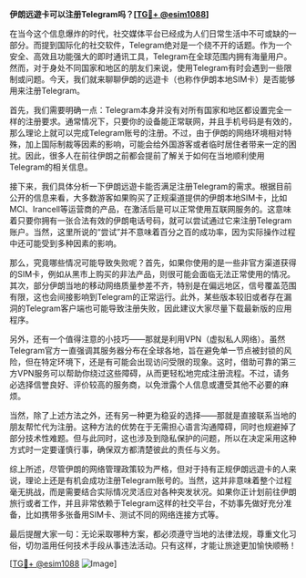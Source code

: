 **伊朗远遊卡可以注册Telegram吗？[[TG💪+ @esim1088](https://t.me/s/esim1088)]**

在当今这个信息爆炸的时代，社交媒体平台已经成为人们日常生活中不可或缺的一部分。而提到国际化的社交软件，Telegram绝对是一个绕不开的话题。作为一个安全、高效且功能强大的即时通讯工具，Telegram在全球范围内拥有海量用户。然而，对于身处不同国家和地区的朋友们来说，使用Telegram有时会遇到一些限制或问题。今天，我们就来聊聊伊朗的远遊卡（也称作伊朗本地SIM卡）是否能够用来注册Telegram。

首先，我们需要明确一点：Telegram本身并没有对所有国家和地区都设置完全一样的注册要求。通常情况下，只要你的设备能正常联网，并且手机号码是有效的，那么理论上就可以完成Telegram账号的注册。不过，由于伊朗的网络环境相对特殊，加上国际制裁等因素的影响，可能会给外国游客或者临时居住者带来一定的困扰。因此，很多人在前往伊朗之前都会提前了解关于如何在当地顺利使用Telegram的相关信息。

接下来，我们具体分析一下伊朗远遊卡能否满足注册Telegram的需求。根据目前公开的信息来看，大多数游客如果购买了正规渠道提供的伊朗本地SIM卡，比如MCI、Irancell等运营商的产品，在激活后是可以正常使用互联网服务的。这意味着只要你拥有一张合法有效的伊朗电话号码，就可以尝试通过它来注册Telegram账户。当然，这里所说的“尝试”并不意味着百分之百的成功率，因为实际操作过程中还可能受到多种因素的影响。

那么，究竟哪些情况可能导致失败呢？首先，如果你使用的是一些非官方渠道获得的SIM卡，例如从黑市上购买的非法产品，则很可能会面临无法正常使用的情况。其次，部分伊朗当地的移动网络质量参差不齐，特别是在偏远地区，信号覆盖范围有限，这也会间接影响到Telegram的正常运行。此外，某些版本较旧或者存在漏洞的Telegram客户端也可能导致注册失败，因此建议大家尽量下载最新版的应用程序。

另外，还有一个值得注意的小技巧——那就是利用VPN（虚拟私人网络）。虽然Telegram官方一直强调其服务器分布在全球各地，旨在避免单一节点被封锁的风险，但在特定环境下，还是有可能会出现访问受限的现象。这时，借助可靠的第三方VPN服务可以帮助你绕过这些障碍，从而更轻松地完成注册流程。不过，请务必选择信誉良好、评价较高的服务商，以免泄露个人信息或遭受其他不必要的麻烦。

当然，除了上述方法之外，还有另一种更为稳妥的选择——那就是直接联系当地的朋友帮忙代为注册。这种方法的优势在于无需担心语言沟通障碍，同时也规避掉了部分技术性难题。但与此同时，这也涉及到隐私保护的问题，所以在决定采用这种方式时一定要谨慎行事，确保双方都清楚彼此的责任与义务。

综上所述，尽管伊朗的网络管理政策较为严格，但对于持有正规伊朗远遊卡的人来说，理论上还是有机会成功注册Telegram账号的。当然，这并非意味着整个过程毫无挑战，而是需要结合实际情况灵活应对各种突发状况。如果你正计划前往伊朗旅行或者工作，并且非常依赖于Telegram这样的社交平台，不妨事先做好充分准备，比如携带多张备用SIM卡、测试不同的网络连接方式等。

最后提醒大家一句：无论采取哪种方案，都必须遵守当地的法律法规，尊重文化习俗，切勿滥用任何技术手段从事违法活动。只有这样，才能让旅途更加愉快顺畅！

[[TG💪+ @esim1088](https://t.me/s/esim1088) ![Image](https://i.postimg.cc/4NQfJmqS/Snipaste-2025-05-13-00-14-12.png)]